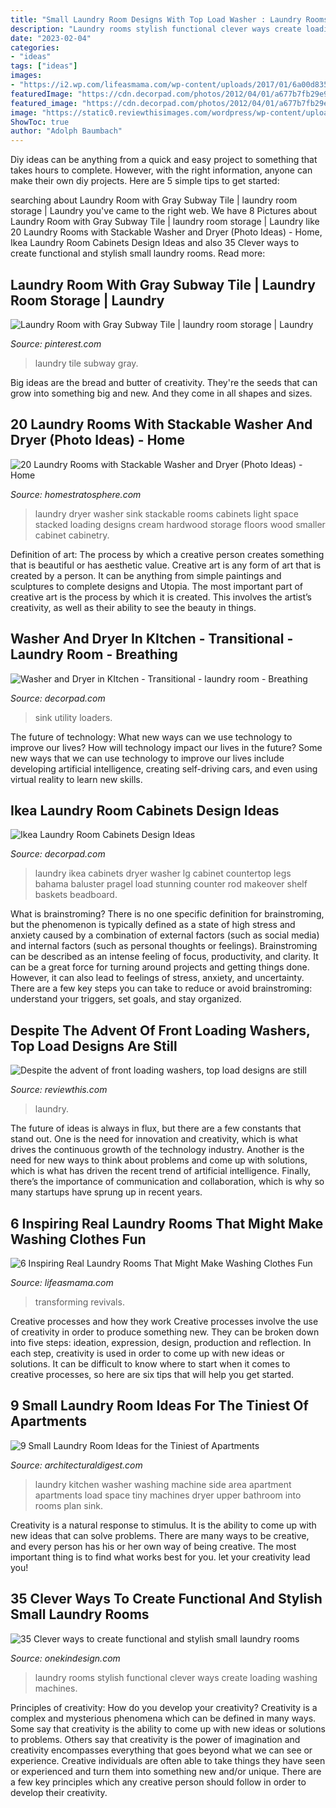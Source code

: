 ```yaml
---
title: "Small Laundry Room Designs With Top Load Washer : Laundry Rooms Stylish Functional Clever Ways Create Loading Washing Machines"
description: "Laundry rooms stylish functional clever ways create loading washing machines"
date: "2023-02-04"
categories:
- "ideas"
tags: ["ideas"]
images:
- "https://i2.wp.com/lifeasmama.com/wp-content/uploads/2017/01/6a00d8358081ff69e2019b0236c0f9970d-800wi.jpg"
featuredImage: "https://cdn.decorpad.com/photos/2012/04/01/a677b7fb29e9.jpg"
featured_image: "https://cdn.decorpad.com/photos/2012/04/01/a677b7fb29e9.jpg"
image: "https://static0.reviewthisimages.com/wordpress/wp-content/uploads/2019/07/Front-load-washer-in-laundry-room-e1562771740689.jpg"
ShowToc: true
author: "Adolph Baumbach"
---
```



Diy ideas can be anything from a quick and easy project to something that takes hours to complete. However, with the right information, anyone can make their own diy projects. Here are 5 simple tips to get started:

	

		
searching about Laundry Room with Gray Subway Tile | laundry room storage | Laundry you've came to the right web. We have 8 Pictures about Laundry Room with Gray Subway Tile | laundry room storage | Laundry like 20 Laundry Rooms with Stackable Washer and Dryer (Photo Ideas) - Home, Ikea Laundry Room Cabinets Design Ideas and also 35 Clever ways to create functional and stylish small laundry rooms. Read more:
		
    
## Laundry Room With Gray Subway Tile | Laundry Room Storage | Laundry

<img loading=lazy src="https://i.pinimg.com/736x/b5/c5/d2/b5c5d2fe402369c68f8e19eaba97944e.jpg?b=t" onerror="this.onerror=null;this.src='https://tse1.mm.bing.net/th?id=OIP.GbYRflWWtL6TF6GkSCSVRAHaLH&amp;pid=15.1';" alt="Laundry Room with Gray Subway Tile | laundry room storage | Laundry">

_Source: pinterest.com_

>laundry tile subway gray. 

	

Big ideas are the bread and butter of creativity. They're the seeds that can grow into something big and new. And they come in all shapes and sizes.

    
## 20 Laundry Rooms With Stackable Washer And Dryer (Photo Ideas) - Home

<img loading=lazy src="https://www.homestratosphere.com/wp-content/uploads/2017/03/laundry-mar7-17-6.jpg" onerror="this.onerror=null;this.src='https://tse4.mm.bing.net/th?id=OIP.N4WCnF4dVz338wRIkU134AHaLG&amp;pid=15.1';" alt="20 Laundry Rooms with Stackable Washer and Dryer (Photo Ideas) - Home">

_Source: homestratosphere.com_

>laundry dryer washer sink stackable rooms cabinets light space stacked loading designs cream hardwood storage floors wood smaller cabinet cabinetry. 

	

Definition of art: The process by which a creative person creates something that is beautiful or has aesthetic value.
Creative art is any form of art that is created by a person. It can be anything from simple paintings and sculptures to complete designs and Utopia. The most important part of creative art is the process by which it is created. This involves the artist’s creativity, as well as their ability to see the beauty in things.

    
## Washer And Dryer In KItchen - Transitional - Laundry Room - Breathing

<img loading=lazy src="https://cdn.decorpad.com/photos/2012/04/25/1527f167d85c.png" onerror="this.onerror=null;this.src='https://tse4.mm.bing.net/th?id=OIP._74TMun48S5qDwuAz6zoFQHaLK&amp;pid=15.1';" alt="Washer and Dryer in KItchen - Transitional - laundry room - Breathing">

_Source: decorpad.com_

>sink utility loaders. 

	

The future of technology: What new ways can we use technology to improve our lives?
How will technology impact our lives in the future? Some new ways that we can use technology to improve our lives include developing artificial intelligence, creating self-driving cars, and even using virtual reality to learn new skills.

    
## Ikea Laundry Room Cabinets Design Ideas

<img loading=lazy src="https://cdn.decorpad.com/photos/2012/04/01/a677b7fb29e9.jpg" onerror="this.onerror=null;this.src='https://tse4.mm.bing.net/th?id=OIP.Xw-0xAWHzj3UaeTH0rvjlQHaJ4&amp;pid=15.1';" alt="Ikea Laundry Room Cabinets Design Ideas">

_Source: decorpad.com_

>laundry ikea cabinets dryer washer lg cabinet countertop legs bahama baluster pragel load stunning counter rod makeover shelf baskets beadboard. 

	

What is brainstroming?
There is no one specific definition for brainstroming, but the phenomenon is typically defined as a state of high stress and anxiety caused by a combination of external factors (such as social media) and internal factors (such as personal thoughts or feelings). Brainstroming can be described as an intense feeling of focus, productivity, and clarity. It can be a great force for turning around projects and getting things done. However, it can also lead to feelings of stress, anxiety, and uncertainty. There are a few key steps you can take to reduce or avoid brainstroming: understand your triggers, set goals, and stay organized.

    
## Despite The Advent Of Front Loading Washers, Top Load Designs Are Still

<img loading=lazy src="https://static0.reviewthisimages.com/wordpress/wp-content/uploads/2019/07/Front-load-washer-in-laundry-room-e1562771740689.jpg" onerror="this.onerror=null;this.src='https://tse3.mm.bing.net/th?id=OIP.U-alSlV2NBAlZyKI19TnxAHaD5&amp;pid=15.1';" alt="Despite the advent of front loading washers, top load designs are still">

_Source: reviewthis.com_

>laundry. 

	

The future of ideas is always in flux, but there are a few constants that stand out. One is the need for innovation and creativity, which is what drives the continuous growth of the technology industry. Another is the need for new ways to think about problems and come up with solutions, which is what has driven the recent trend of artificial intelligence. Finally, there’s the importance of communication and collaboration, which is why so many startups have sprung up in recent years.

    
## 6 Inspiring Real Laundry Rooms That Might Make Washing Clothes Fun

<img loading=lazy src="https://i2.wp.com/lifeasmama.com/wp-content/uploads/2017/01/6a00d8358081ff69e2019b0236c0f9970d-800wi.jpg" onerror="this.onerror=null;this.src='https://tse4.mm.bing.net/th?id=OIP.kMBdkppTvTroA-0Wy6R1mAHaLH&amp;pid=15.1';" alt="6 Inspiring Real Laundry Rooms That Might Make Washing Clothes Fun">

_Source: lifeasmama.com_

>transforming revivals. 

	

Creative processes and how they work
Creative processes involve the use of creativity in order to produce something new. They can be broken down into five steps: ideation, expression, design, production and reflection. In each step, creativity is used in order to come up with new ideas or solutions. It can be difficult to know where to start when it comes to creative processes, so here are six tips that will help you get started.

    
## 9 Small Laundry Room Ideas For The Tiniest Of Apartments

<img loading=lazy src="https://media.architecturaldigest.com/photos/59c42af234caab7cb6ca5e6a/master/w_1600%2Cc_limit/sweeten-laundry-rooms-04.jpg" onerror="this.onerror=null;this.src='https://tse3.mm.bing.net/th?id=OIP.xaR7Oc79qF8OlKRX9gNvAgHaLH&amp;pid=15.1';" alt="9 Small Laundry Room Ideas for the Tiniest of Apartments">

_Source: architecturaldigest.com_

>laundry kitchen washer washing machine side area apartment apartments load space tiny machines dryer upper bathroom into rooms plan sink. 

	

Creativity is a natural response to stimulus. It is the ability to come up with new ideas that can solve problems. There are many ways to be creative, and every person has his or her own way of being creative. The most important thing is to find what works best for you. let your creativity lead you!

    
## 35 Clever Ways To Create Functional And Stylish Small Laundry Rooms

<img loading=lazy src="https://cdn.onekindesign.com/wp-content/uploads/2018/02/Functional-Stylish-Small-Laundry-Rooms-01-1-Kindesign.jpg" onerror="this.onerror=null;this.src='https://tse2.mm.bing.net/th?id=OIP.yCr3tnrmZYQ6wS_tBzB8YAHaLE&amp;pid=15.1';" alt="35 Clever ways to create functional and stylish small laundry rooms">

_Source: onekindesign.com_

>laundry rooms stylish functional clever ways create loading washing machines. 

	

Principles of creativity: How do you develop your creativity?
Creativity is a complex and mysterious phenomena which can be defined in many ways. Some say that creativity is the ability to come up with new ideas or solutions to problems. Others say that creativity is the power of imagination and creativity encompasses everything that goes beyond what we can see or experience. Creative individuals are often able to take things they have seen or experienced and turn them into something new and/or unique. There are a few key principles which any creative person should follow in order to develop their creativity.

